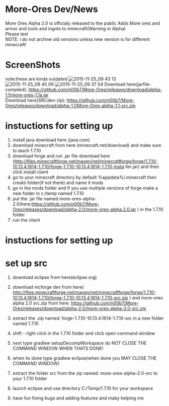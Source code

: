 # More-Ores Dev/News  
More Ores Alpha 2.0 is officialy released to the public
Adds More ores and armor and tools and ingots to minecraft(Warning in Alpha)                                            
Please test    
NOTE: i do not archive old versions unless new version is for different minecraft!                                      
# ScreenShots    
note:these are kinda outdated
![2015-11-25_09 43 13](https://cloud.githubusercontent.com/assets/11874683/11400208/f9d6c806-9359-11e5-9c1b-9df24e053db7.png)
![2015-11-25_09 45 09](https://cloud.githubusercontent.com/assets/11874683/11400209/f9e41d9e-9359-11e5-90f8-96add208acb1.png)
![2015-11-25_09 37 04](https://cloud.githubusercontent.com/assets/11874683/11400207/f9cd4f88-9359-11e5-952f-9b571aefb61f.png)
Download here(jarfile-compiled): https://github.com/n00b7/More-Ores/releases/download/alpha-1.1/more-ores-1.1a.jar           
Download here(SRCdev-zip): https://github.com/n00b7/More-Ores/releases/download/alpha-1.1/More-Ores-alpha-1.1-src.zip
# instuctions for setting up
1. install java download here (java.com)
2. download minecraft from here (minecraft.net/download) and make sure to lauch 1.7.10
3. download forge and run .jar file download here (http://files.minecraftforge.net/maven/net/minecraftforge/forge/1.7.10-10.13.4.1614-1.7.10/forge-1.7.10-10.13.4.1614-1.7.10-insta
ller.jar) and then click install client
4. go to your minecraft directory by default %appdata%/.minecraft then create folder(if not there) and name it mods
5. go in the mods folder and if you use multiple versions of forge make a new folder in c:/temp named 1.7.10
6. put the .jar file named more-ores-alpha-2.0(here:https://github.com/n00b7/More-Ores/releases/download/alpha-2.0/more-ores-alpha.2.0.jar ) in the 1.7.10 folder
7. run the client
# instuctions for setting up

# set up src
1. download eclipse from here(eclipse.org)
2. download mcforge dev from here( http://files.minecraftforge.net/maven/net/minecraftforge/forge/1.7.10-10.13.4.1614-1.7.10/forge-1.7.10-10.13.4.1614-1.7.10-src.zip ) and more-ores alpha 2.0 src.zip from here: https://github.com/n00b7/More-Ores/releases/download/alpha-2.0/more-ores-alpha-2.0-src.zip

3. extract the .zip named: forge-1.7.10-10.13.4.1614-1.7.10-src in a new folder named 1.7.10
4. shift - right click in the 1.7.10 folder and click open command window
5. next type gradlew setupDecompWorkspace do NOT CLOSE THE COMMAND WINDOW WHEN THATS DONE!
6. when its done type gradlew eclipse(when done you MAY CLOSE THE COMMAND WINDOW)
7. extract the folder src from the zip named: more-ores-alpha-2.0-src to your 1.7.10 folder
8. launch eclipse and use directory C:/Temp/1.7.10 for your workspace
9. have fun fixing bugs and adding features and maby helping me
